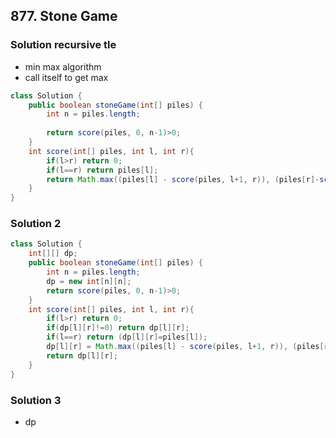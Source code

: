## 877. Stone Game

### Solution recursive tle
- min max algorithm
- call itself to get max
```java
class Solution {
    public boolean stoneGame(int[] piles) {
        int n = piles.length;
        
        return score(piles, 0, n-1)>0;
    }
    int score(int[] piles, int l, int r){
        if(l>r) return 0;
        if(l==r) return piles[l];
        return Math.max((piles[l] - score(piles, l+1, r)), (piles[r]-score(piles, l, r-1)));
    }
}
```
### Solution 2
```java
class Solution {
    int[][] dp;
    public boolean stoneGame(int[] piles) {
        int n = piles.length;
        dp = new int[n][n];
        return score(piles, 0, n-1)>0;
    }
    int score(int[] piles, int l, int r){
        if(l>r) return 0;
        if(dp[l][r]!=0) return dp[l][r];
        if(l==r) return (dp[l][r]=piles[l]);
        dp[l][r] = Math.max((piles[l] - score(piles, l+1, r)), (piles[r]-score(piles, l, r-1)));
        return dp[l][r];
    }
}
```

### Solution 3
- dp
